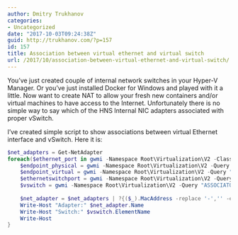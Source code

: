 ```yaml
---
author: Dmitry Trukhanov
categories:
- Uncategorized
date: "2017-10-03T09:24:38Z"
guid: http://trukhanov.com/?p=157
id: 157
title: Association between virtual ethernet and virtual switch
url: /2017/10/association-between-virtual-ethernet-and-virtual-switch/
---
```

You&#8217;ve just created couple of internal network switches in your Hyper-V Manager. Or you&#8217;ve just installed Docker for Windows and played with it a little. Now want to create NAT to allow your fresh new containers and/or virtual machines to have access to the Internet. Unfortunately there is no simple way to say which of the HNS Internal NIC adapters associated with proper vSwitch.
<!--more-->

I&#8217;ve created simple script to show associations between virtual Ethernet interface and vSwitch. Here it is:

```powershell
$net_adapters = Get-NetAdapter
foreach($ethernet_port in gwmi -Namespace Root\Virtualization\V2 -Class Msvm_InternalEthernetPort){
	$endpoint_physical = gwmi -Namespace Root\Virtualization\V2 -Query "ASSOCIATORS OF {$ethernet_port} WHERE ResultClass=Msvm_LANEndpoint AssocClass=Msvm_EthernetDeviceSAPImplementation"
	$endpoint_virtual = gwmi -Namespace Root\Virtualization\V2 -Query "ASSOCIATORS OF {$endpoint_physical} where ResultClass=Msvm_LANEndpoint assocclass=Msvm_ActiveConnection"
	$ethernetswitchport = gwmi -Namespace Root\Virtualization\V2 -Query "ASSOCIATORS OF {$endpoint_virtual}  WHERE ResultClass=Msvm_EthernetSwitchPort AssocClass=Msvm_EthernetDeviceSAPImplementation"
	$vswitch = gwmi -Namespace Root\Virtualization\V2 -Query "ASSOCIATORS OF {$ethernetswitchport} WHERE ResultClass=Msvm_VirtualEthernetSwitch"
	
	$net_adapter = $net_adapters | ?{($_).MacAddress -replace '-','' -eq $ethernet_port.PermanentAddress}
	Write-Host "Adapter:" $net_adapter.Name 
	Write-Host "Switch:" $vswitch.ElementName
	Write-Host
}
```
